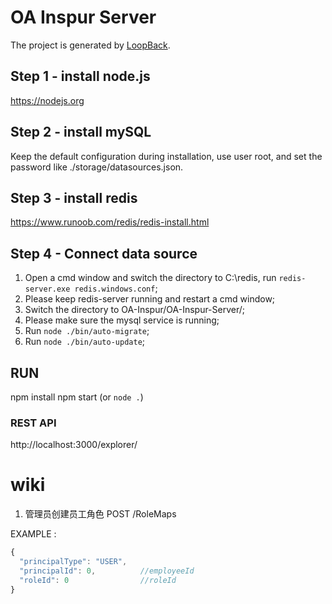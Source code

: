 # OA Inspur Server

The project is generated by [LoopBack](http://loopback.io).

## Step 1 - install node.js
https://nodejs.org

## Step 2 - install mySQL
Keep the default configuration during installation, use user root, and set the password like ./storage/datasources.json.

## Step 3 - install redis
https://www.runoob.com/redis/redis-install.html

## Step 4 - Connect data source
1. Open a cmd window and switch the directory to C:\redis, run `redis-server.exe redis.windows.conf`;
2. Please keep redis-server running and restart a cmd window;
3. Switch the directory to  OA-Inspur/OA-Inspur-Server/;
4. Please make sure the mysql service is running;
5. Run `node ./bin/auto-migrate`;
6. Run `node ./bin/auto-update`;

## RUN
npm install
npm start (or `node .`)

### REST API 
http://localhost:3000/explorer/


# wiki
1. 管理员创建员工角色
POST  /RoleMaps

EXAMPLE : 
```javascript
{                     
  "principalType": "USER",
  "principalId": 0,          //employeeId
  "roleId": 0                //roleId  
}
```
